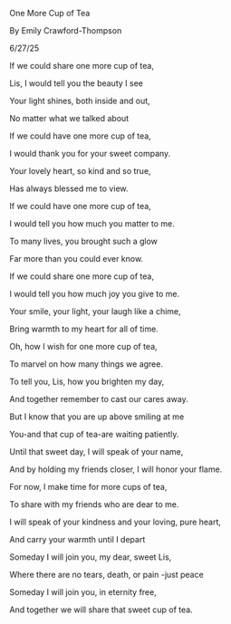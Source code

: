 One More Cup of Tea

By Emily Crawford-Thompson

6/27/25

If we could share one more cup of tea,

Lis, I would tell you the beauty I see

Your light shines, both inside and out,

No matter what we talked about


If we could have one more cup of tea,

I would thank you for your sweet company.

Your lovely heart, so kind and so true,

Has always blessed me to view.


If we could have one more cup of tea,

I would tell you how much you matter to me.

To many lives, you brought such a glow

Far more than you could ever know.


If we could share one more cup of tea,

I would tell you how much joy you give to me.

Your smile, your light, your laugh like a chime,

Bring warmth to my heart for all of time.


Oh, how I wish for one more cup of tea,

To marvel on how many things we agree.

To tell you, Lis, how you brighten my day,

And together remember to cast our cares away.


But I know that you are up above smiling at me

You-and that cup of tea-are waiting patiently.

Until that sweet day, I will speak of your name,

And by holding my friends closer, I will honor your flame.


For now, I make time for more cups of tea,

To share with my friends who are dear to me.

I will speak of your kindness and your loving, pure heart,

And carry your warmth until I depart


Someday I will join you, my dear, sweet Lis,

Where there are no tears, death, or pain -just peace

Someday I will join you, in eternity free,

And together we will share that sweet cup of tea.